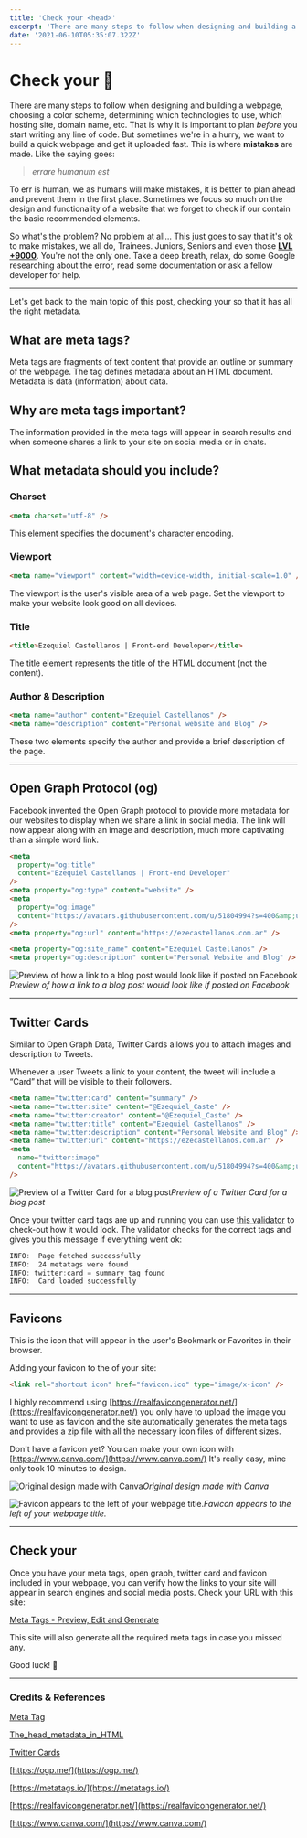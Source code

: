 ```yaml
---
title: 'Check your <head>'
excerpt: 'There are many steps to follow when designing and building a webpage, choosing a color scheme, determining which technologies to use, which hosting site, domain name, etc.'
date: '2021-06-10T05:35:07.322Z'
---
```


# Check your <head> 🤔

There are many steps to follow when designing and building a webpage, choosing a color scheme, determining which technologies to use, which hosting site, domain name, etc. That is why it is important to plan _before_ you start writing any line of code. But sometimes we're in a hurry, we want to build a quick webpage and get it uploaded fast. This is where **mistakes** are made. Like the saying goes:

> _errare humanum est_

To err is human, we as humans will make mistakes, it is better to plan ahead and prevent them in the first place. Sometimes we focus so much on the design and functionality of a website that we forget to check if our <head> contain the basic recommended <meta> elements.

So what's the problem? No problem at all... This just goes to say that it's ok to make mistakes, we all do, Trainees. Juniors, Seniors and even those **[LVL +9000](https://media1.tenor.com/images/b3afd78db54dccbe7b3785e59dd45d3d/tenor.gif)**. You're not the only one. Take a deep breath, relax, do some Google researching about the error, read some documentation or ask a fellow developer for help.

---

Let's get back to the main topic of this post, checking your **<head>** so that it has all the right metadata.

## What are meta tags?

Meta tags are fragments of text content that provide an outline or summary of the webpage. The <meta> tag defines metadata about an HTML document. Metadata is data (information) about data.

## Why are meta tags important?

The information provided in the meta tags will appear in search results and when someone shares a link to your site on social media or in chats.

## What metadata should you include?

### Charset

```html
<meta charset="utf-8" />
```

This element specifies the document's character encoding.

### Viewport

```html
<meta name="viewport" content="width=device-width, initial-scale=1.0" />
```

The viewport is the user's visible area of a web page. Set the viewport to make your website look good on all devices.

### Title

```html
<title>Ezequiel Castellanos | Front-end Developer</title>
```

The title element represents the title of the HTML document (not the content).

### Author & Description

```html
<meta name="author" content="Ezequiel Castellanos" />
<meta name="description" content="Personal website and Blog" />
```

These two elements specify the author and provide a brief description of the page.

---

## Open Graph Protocol (og)

Facebook invented the Open Graph protocol to provide more metadata for our websites to display when we share a link in social media. The link will now appear along with an image and description, much more captivating than a simple word link.

```html
<meta
  property="og:title"
  content="Ezequiel Castellanos | Front-end Developer"
/>
<meta property="og:type" content="website" />
<meta
  property="og:image"
  content="https://avatars.githubusercontent.com/u/51804994?s=400&amp;u=efe88c4acafeb4fe560f666482b1454dca508408&amp;v=4"
/>
<meta property="og:url" content="https://ezecastellanos.com.ar" />

<meta property="og:site_name" content="Ezequiel Castellanos" />
<meta property="og:description" content="Personal Website and Blog" />
```

![Preview of how a link to a blog post would look like if posted on Facebook](/images/Check%20your%20head%200bc2d019ba0e4a8a98ab5def8c090365/Untitled.png)_Preview of how a link to a blog post would look like if posted on Facebook_

---

## Twitter Cards

Similar to Open Graph Data, Twitter Cards allows you to attach images and description to Tweets.

Whenever a user Tweets a link to your content, the tweet will include a “Card” that will be visible to their followers.

```html
<meta name="twitter:card" content="summary" />
<meta name="twitter:site" content="@Ezequiel_Caste" />
<meta name="twitter:creator" content="@Ezequiel_Caste" />
<meta name="twitter:title" content="Ezequiel Castellanos" />
<meta name="twitter:description" content="Personal Website and Blog" />
<meta name="twitter:url" content="https://ezecastellanos.com.ar" />
<meta
  name="twitter:image"
  content="https://avatars.githubusercontent.com/u/51804994?s=400&amp;u=efe88c4acafeb4fe560f666482b1454dca508408&amp;v=4"
/>
```

![Preview of a Twitter Card for a blog post](/images/Check%20your%20head%200bc2d019ba0e4a8a98ab5def8c090365/Untitled%201.png)_Preview of a Twitter Card for a blog post_

Once your twitter card tags are up and running you can use [this validator](https://cards-dev.twitter.com/validator) to check-out how it would look. The validator checks for the correct tags and gives you this message if everything went ok:

```javascript
INFO:  Page fetched successfully 
INFO:  24 metatags were found
INFO: twitter:card = summary tag found 
INFO:  Card loaded successfully
```

---

## Favicons

This is the icon that will appear in the user's Bookmark or Favorites in their browser.

Adding your favicon to the <head> of your site:

```html
<link rel="shortcut icon" href="favicon.ico" type="image/x-icon" />
```

I highly recommend using [https://realfavicongenerator.net/](https://realfavicongenerator.net/) you only have to upload the image you want to use as favicon and the site automatically generates the meta tags and provides a zip file with all the necessary icon files of different sizes.

Don't have a favicon yet? You can make your own icon with [https://www.canva.com/](https://www.canva.com/) It's really easy, mine only took 10 minutes to design.

![Original design made with Canva](/images/Check%20your%20head%200bc2d019ba0e4a8a98ab5def8c090365/Untitled%202.png)_Original design made with Canva_

![Favicon appears to the left of your webpage title.](/images/Check%20your%20head%200bc2d019ba0e4a8a98ab5def8c090365/Untitled%203.png 'TITLE')_Favicon appears to the left of your webpage title._

---

## Check your <head>

Once you have your meta tags, open graph, twitter card and favicon included in your webpage, you can verify how the links to your site will appear in search engines and social media posts. Check your URL with this site:

[Meta Tags - Preview, Edit and Generate](https://metatags.io/)

This site will also generate all the required meta tags in case you missed any.

Good luck! 🥳

---

### Credits & References

[Meta Tag](https://www.w3schools.com/tags/tag_meta.asp)

[The_head_metadata_in_HTML](https://developer.mozilla.org/en-US/docs/Learn/HTML/Introduction_to_HTML/The_head_metadata_in_HTML)

[Twitter Cards](https://developer.twitter.com/en/docs/twitter-for-websites/cards/overview/markup)

[https://ogp.me/](https://ogp.me/)

[https://metatags.io/](https://metatags.io/)

[https://realfavicongenerator.net/](https://realfavicongenerator.net/)

[https://www.canva.com/](https://www.canva.com/)
